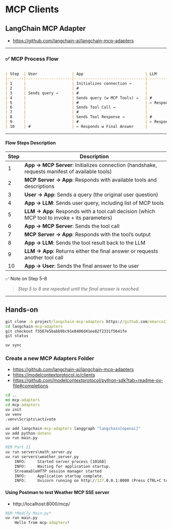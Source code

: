 # MCP Clients

## LangChain MCP Adapter 

- https://github.com/langchain-ai/langchain-mcp-adapters

---

### ✅ MCP Process Flow

```markdown

| Step  | User               | App                           | LLM                           | MCP Server                      |
|-------|--------------------|-------------------------------|-------------------------------|---------------------------------|
| 1     |                    | Initializes connection →      |                               | #                               |
| 2     |                    | #                             |                               | ← Responds w available tools    |
| 3     | Sends query →      | #                             |                               |                                 |
| 4     |                    | Sends query (w MCP Tools) →   | #                             |                                 |
| 5     |                    | #                             | ← Responds with Tool Call     |                                 |
| 6     |                    | Sends Tool Call →             |                               | #                               |
| 7     |                    | #                             |                               | ← Responds with tool response   |
| 8     |                    | Sends Tool Response →         | #                             |                                 |
| 9     |                    | #                             | ← Responds w Final Answer     |                                 |
| 10    | #                  | ← Responds w Final Answer     |                               |                                 |
```

---

#### Flow Steps Description

| Step | Description                                                                                    |
| ---- | ---------------------------------------------------------------------------------------------- |
| 1    | **App → MCP Server**: Initializes connection (handshake, requests manifest of available tools) |
| 2    | **MCP Server → App**: Responds with available tools and descriptions                           |
| 3    | **User → App**: Sends a query (the original user question)                                     |
| 4    | **App → LLM**: Sends user query, including list of MCP tools                                   |
| 5    | **LLM → App**: Responds with a tool call decision (which MCP tool to invoke + its parameters)  |
| 6    | **App → MCP Server**: Sends the tool call                                                      |
| 7    | **MCP Server → App**: Responds with the tool’s output                                          |
| 8    | **App → LLM**: Sends the tool result back to the LLM                                           |
| 9    | **LLM → App**: Returns either the final answer or requests another tool call                   |
| 10   | **App → User**: Sends the final answer to the user         

✅ Note on Step 5–8

> *Step 5 to 8 are repeated until the final answer is reached.*

---

## Hands-on

```cmd for Reference ONLY
git clone -b project/langchain-mcp-adapters https://github.com/emarco177/mcp-crash-course.git langchain-mcp-adapters
cd langchain-mcp-adapters
git checkout f3567e5babb9bc91e8406d41ee82f2331f5641fe
git status

uv sync

```

### Create a new MCP Adapters Folder

- https://github.com/langchain-ai/langchain-mcp-adapters
- https://modelcontextprotocol.io/clients
- https://github.com/modelcontextprotocol/python-sdk?tab=readme-ov-file#completions

```cmd
cd ..
md mcp-adapters
cd mcp-adapters
uv init
uv venv
.venv\Scripts\activate

uv add langchain-mcp-adapters langgraph "langchain[openai]"
uv add python-dotenv
uv run main.py

REM Part II
uv run servers\math_server.py
uv run servers\weather_server.py
    INFO:     Started server process [10168]
    INFO:     Waiting for application startup.
    StreamableHTTP session manager started
    INFO:     Application startup complete.
    INFO:     Uvicorn running on http://127.0.0.1:8000 (Press CTRL+C to quit)
```

#### Using Postman to test Weather MCP SSE server

- http://localhost:8000/mcp/

```cmd
REM *Modify Main.py*
uv run main.py
    Hello from mcp-adapters!
```
